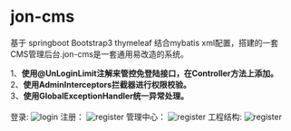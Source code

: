 # jon-cms
基于 springboot  Bootstrap3  thymeleaf 结合mybatis xml配置，搭建的一套CMS管理后台.jon-cms是一套通用易改造的系统。

1、**使用@UnLoginLimit注解来管控免登陆接口，在Controller方法上添加。** <br/>
2、**使用AdminInterceptors拦截器进行权限校验。** <br/>
3、**使用GlobalExceptionHandler统一异常处理。** <br/>
<br/>
登录:
<img src="https://github.com/L316476844/jon-cms/blob/master/files/login.png" alt="login">
注册：
<img src="https://github.com/L316476844/jon-cms/blob/master/files/register.png" alt="register">
管理中心：
<img src="https://github.com/L316476844/jon-cms/blob/master/files/dashboard.png" alt="register">
工程结构:
<img src="https://github.com/L316476844/jon-cms/blob/master/files/structure.png" alt="register">

